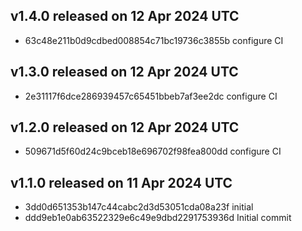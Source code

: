 ## v1.4.0 released on 12 Apr 2024 UTC
  * 63c48e211b0d9cdbed008854c71bc19736c3855b configure CI
## v1.3.0 released on 12 Apr 2024 UTC
  * 2e31117f6dce286939457c65451bbeb7af3ee2dc configure CI
## v1.2.0 released on 12 Apr 2024 UTC
  * 509671d5f60d24c9bceb18e696702f98fea800dd configure CI
## v1.1.0 released on 11 Apr 2024 UTC
  * 3dd0d651353b147c44cabc2d3d53051cda08a23f initial
  * ddd9eb1e0ab63522329e6c49e9dbd2291753936d Initial commit
